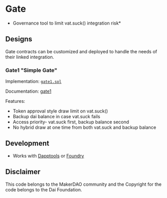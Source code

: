 # Gate

- Governance tool to limit vat.suck() integration risk\*

## Designs

Gate contracts can be customized and deployed to handle the needs of their linked integration.

### Gate1 "Simple Gate"

Implementation: [`gate1.sol`](src/gate1.sol)

Documentation: [gate1](docs/gate1.md)

Features:

- Token approval style draw limit on vat.suck()
- Backup dai balance in case vat.suck fails
- Access priority- vat.suck first, backup balance second
- No hybrid draw at one time from both vat.suck and backup balance

## Development

- Works with [Dapptools](https://github.com/dapphub/dapptools) or [Foundry](https://github.com/gakonst/foundry)

## Disclaimer

This code belongs to the MakerDAO community and the Copyright for the code belongs to the Dai Foundation.
